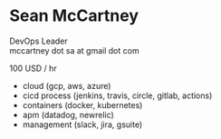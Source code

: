 # Sean McCartney
DevOps Leader  
mccartney dot sa at gmail dot com

100 USD / hr  

* cloud (gcp, aws, azure)
* cicd process (jenkins, travis, circle, gitlab, actions)
* containers (docker, kubernetes)
* apm (datadog, newrelic)
* management (slack, jira, gsuite)
